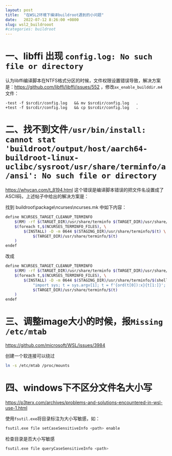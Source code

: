 ```yaml
---
layout: post
title:  "在WSL2环境下编译buildroot遇到的小问题"
date:   2022-07-12 8:26:00 +0800
slug: wsl2_buildrooot
#categories: buildroot
---
```


# 一、libffi 出现 `config.log: No such file or directory`

认为libffi编译脚本在NTFS格式分区的时候，文件权限设置错误导致，解决方案是：https://github.com/libffi/libffi/issues/552
，修改`ax_enable_builddir.m4`文件：
```
-test -f $srcdir/config.log   && mv $srcdir/config.log   .
+test -f $srcdir/config.log   && cp $srcdir/config.log   .
```


# 二、找不到文件`/usr/bin/install: cannot stat 'buildroot/output/host/aarch64-buildroot-linux-uclibc/sysroot/usr/share/terminfo/a/ansi': No such file or directory`

https://whycan.com/t_8194.html
这个错误是编译脚本错误的把文件名设置成了ASCII码，上述帖子中给出的解决方案是：

找到 buildroot\package\ncurses\ncurses.mk 中如下内容：

```bash
define NCURSES_TARGET_CLEANUP_TERMINFO
	$(RM) -rf $(TARGET_DIR)/usr/share/terminfo $(TARGET_DIR)/usr/share/tabset
	$(foreach t,$(NCURSES_TERMINFO_FILES), \
		$(INSTALL) -D -m 0644 $(STAGING_DIR)/usr/share/terminfo/$(t) \
			$(TARGET_DIR)/usr/share/terminfo/$(t)
	)
endef
```

改成

```bash
define NCURSES_TARGET_CLEANUP_TERMINFO
	$(RM) -rf $(TARGET_DIR)/usr/share/terminfo $(TARGET_DIR)/usr/share/tabset
	$(foreach t,$(NCURSES_TERMINFO_FILES), \
		$(INSTALL) -D -m 0644 $(STAGING_DIR)/usr/share/terminfo/$(shell python3 -c \
			"import sys; t = sys.argv[1]; t = f'{ord(t[0]):x}{t[1:]}'; print(t)" ${t}) \
			$(TARGET_DIR)/usr/share/terminfo/$(t)
	)
endef
```

# 三、调整image大小的时候，报`Missing /etc/mtab`
https://github.com/microsoft/WSL/issues/3984

创建一个软连接可以绕过
```bash
ln -s /etc/mtab /proc/mounts
```

# 四、windows下不区分文件名大小写
https://p3terx.com/archives/problems-and-solutions-encountered-in-wsl-use-1.html

使用`fsutil.exe`将目录标注为大小写敏感，如：

```bash
fsutil.exe file setCaseSensitiveInfo <path> enable
```

检查目录是否大小写敏感
```bash
fsutil.exe file queryCaseSensitiveInfo <path>
```